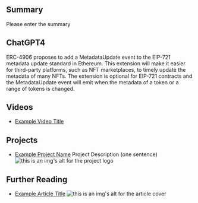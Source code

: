 ## Summary

Please enter the summary

## ChatGPT4

ERC-4906 proposes to add a MetadataUpdate event to the EIP-721 metadata update standard in Ethereum. This extension will make it easier for third-party platforms, such as NFT marketplaces, to timely update the metadata of many NFTs. The extension is optional for EIP-721 contracts and the MetadataUpdate event will emit when the metadata of a token or a range of tokens is changed.

## Videos

- [Example Video Title](https://www.youtube.com/watch?v=TDGq4aeevgY)

## Projects

- [Example Project Name](https://xxxx.xxx/xxxxx) Project Description (one sentence) ![this is an img's alt for the project logo](https://xxxx.xxx/project-logo.xxx)

## Further Reading

- [Example Article Title](https://xxxx.xxx/xxxxx) ![this is an img's alt for the article cover](https://xxxx.xxx/article-cover.xxx)
